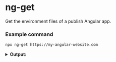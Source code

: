 # ng-get

Get the environment files of a publish Angular app.

### Example command

```bash
npx ng-get https://my-angular-website.com
```

<details>
  <summary><strong>Output:</strong></summary>

```text
[
  'runtime-es2015.df79926e5071dff72236.js',
  'runtime-es5.df79926e5071dff72236.js',
  'polyfills-es5.45b23e47196826e202d2.js',
  'polyfills-es2015.8518fc4b12e406366c85.js',
  'main-es2015.1021e6b3443d65605e3b.js',
  'main-es5.1021e6b3443d65605e3b.js'
]
```

</details>
&nbsp;
